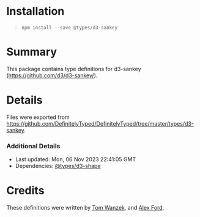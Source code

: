 # Installation
> `npm install --save @types/d3-sankey`

# Summary
This package contains type definitions for d3-sankey (https://github.com/d3/d3-sankey/).

# Details
Files were exported from https://github.com/DefinitelyTyped/DefinitelyTyped/tree/master/types/d3-sankey.

### Additional Details
 * Last updated: Mon, 06 Nov 2023 22:41:05 GMT
 * Dependencies: [@types/d3-shape](https://npmjs.com/package/@types/d3-shape)

# Credits
These definitions were written by [Tom Wanzek](https://github.com/tomwanzek), and [Alex Ford](https://github.com/gustavderdrache).
